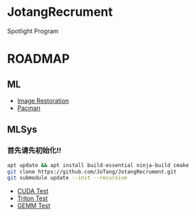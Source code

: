 # JotangRecrument
Spotlight Program

# ROADMAP
## ML
- [Image Restoration](https://github.com/JoTang/JotangRecrument/tree/main/%23%201%20ML#task-3---image-restoration)
- [Pacman](https://github.com/JoTang/JotangRecrument/tree/main/%23%201%20ML#task-5---pacman)

## MLSys

### 首先请先初始化!!
```bash
apt update && apt install build-essential ninja-build cmake
git clone https://github.com/JoTang/JotangRecrument.git
git submodule update --init --recursive
```
- [CUDA Test](./MLSys/task_cuda)
- [Triton Test](./MLSys/triton_puzzle/)
- [GEMM Test](./MLSys/Gemm/)
